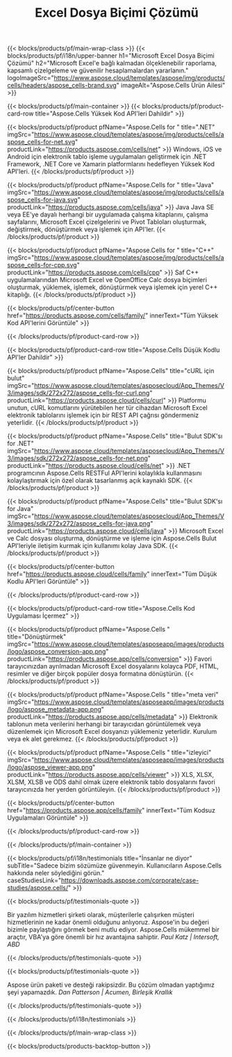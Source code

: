 ﻿---
title: Excel Dosya Biçimi Çözümü
weight: 7730
url: /tr/
description: Excel dosyalarını incelemek veya dönüştürmek için karşılaştırmayı görüntülemek için Yüksek Kodlu veya Düşük Kodlu API'leri veya Kodsuz Uygulamaları kullanarak Excel dosya işleme uygulamaları oluşturun.
---
{{< blocks/products/pf/main-wrap-class >}}
{{< blocks/products/pf/i18n/upper-banner h1="Microsoft Excel Dosya Biçimi Çözümü" h2="Microsoft Excel\'e bağlı kalmadan ölçeklenebilir raporlama, kapsamlı çizelgeleme ve güvenilir hesaplamalardan yararlanın." logoImageSrc="https://www.aspose.cloud/templates/aspose/img/products/cells/headers/aspose_cells-brand.svg" imageAlt="Aspose.Cells Ürün Ailesi" >}}

{{< blocks/products/pf/main-container >}}
{{< blocks/products/pf/product-card-row title="Aspose.Cells Yüksek Kod API\'leri Dahildir" >}}

{{< blocks/products/pf/product pfName="Aspose.Cells for " title=".NET" imgSrc="https://www.aspose.cloud/templates/aspose/img/products/cells/aspose_cells-for-net.svg" productLink="https://products.aspose.com/cells/net" >}}
Windows, iOS ve Android için elektronik tablo işleme uygulamaları geliştirmek için .NET Framework, .NET Core ve Xamarin platformlarını hedefleyen Yüksek Kod API'leri.
{{< /blocks/products/pf/product >}}

{{< blocks/products/pf/product pfName="Aspose.Cells for " title="Java" imgSrc="https://www.aspose.cloud/templates/aspose/img/products/cells/aspose_cells-for-java.svg" productLink="https://products.aspose.com/cells/java" >}}
Java Java SE veya EE'ye dayalı herhangi bir uygulamada çalışma kitaplarını, çalışma sayfalarını, Microsoft Excel çizelgelerini ve Pivot Tabloları oluşturmak, değiştirmek, dönüştürmek veya işlemek için API'ler.
{{< /blocks/products/pf/product >}}

{{< blocks/products/pf/product pfName="Aspose.Cells for " title="C++" imgSrc="https://www.aspose.cloud/templates/aspose/img/products/cells/aspose_cells-for-cpp.svg" productLink="https://products.aspose.com/cells/cpp" >}}
Saf C++ uygulamalarından Microsoft Excel ve OpenOffice Calc dosya biçimleri oluşturmak, yüklemek, işlemek, dönüştürmek veya işlemek için yerel C++ kitaplığı.
{{< /blocks/products/pf/product >}}

{{< blocks/products/pf/center-button href="https://products.aspose.com/cells/family/" innerText="Tüm Yüksek Kod API\'lerini Görüntüle" >}}

{{< /blocks/products/pf/product-card-row >}}

{{< blocks/products/pf/product-card-row title="Aspose.Cells Düşük Kodlu API\'ler Dahildir" >}}

{{< blocks/products/pf/product pfName="Aspose.Cells" title="cURL için bulut" imgSrc="https://www.aspose.cloud/templates/asposecloud/App_Themes/V3/images/sdk/272x272/aspose_cells-for-curl.png" productLink="https://products.aspose.cloud/cells/curl" >}}
Platformu unutun, cURL komutlarını yürütebilen her tür cihazdan Microsoft Excel elektronik tablolarını işlemek için bir REST API çağrısı göndermeniz yeterlidir.
{{< /blocks/products/pf/product >}}

{{< blocks/products/pf/product pfName="Aspose.Cells" title="Bulut SDK\'sı for .NET" imgSrc="https://www.aspose.cloud/templates/asposecloud/App_Themes/V3/images/sdk/272x272/aspose_cells-for-net.png" productLink="https://products.aspose.cloud/cells/net" >}}
.NET programcının Aspose.Cells RESTFul API'lerini kolaylıkla kullanmasını kolaylaştırmak için özel olarak tasarlanmış açık kaynaklı SDK.
{{< /blocks/products/pf/product >}}

{{< blocks/products/pf/product pfName="Aspose.Cells" title="Bulut SDK\'sı for Java" imgSrc="https://www.aspose.cloud/templates/asposecloud/App_Themes/V3/images/sdk/272x272/aspose_cells-for-java.png" productLink="https://products.aspose.cloud/cells/java" >}}
Microsoft Excel ve Calc dosyası oluşturma, dönüştürme ve işleme için Aspose.Cells Bulut API'leriyle iletişim kurmak için kullanımı kolay Java SDK.
{{< /blocks/products/pf/product >}}

{{< blocks/products/pf/center-button href="https://products.aspose.cloud/cells/family" innerText="Tüm Düşük Kodlu API\'leri Görüntüle" >}}

{{< /blocks/products/pf/product-card-row >}}

{{< blocks/products/pf/product-card-row title="Aspose.Cells Kod Uygulaması İçermez" >}}

{{< blocks/products/pf/product pfName="Aspose.Cells " title="Dönüştürmek" imgSrc="https://www.aspose.cloud/templates/asposeapp/images/products/logo/aspose_conversion-app.png" productLink="https://products.aspose.app/cells/conversion" >}}
Favori tarayıcınızdan ayrılmadan Microsoft Excel dosyalarını kolayca PDF, HTML, resimler ve diğer birçok popüler dosya formatına dönüştürün.
{{< /blocks/products/pf/product >}}

{{< blocks/products/pf/product pfName="Aspose.Cells " title="meta veri" imgSrc="https://www.aspose.cloud/templates/asposeapp/images/products/logo/aspose_metadata-app.png" productLink="https://products.aspose.app/cells/metadata" >}}
Elektronik tablonun meta verilerini herhangi bir tarayıcıdan görüntülemek veya düzenlemek için Microsoft Excel dosyanızı yüklemeniz yeterlidir. Kurulum veya ek alet gerekmez. 
{{< /blocks/products/pf/product >}}

{{< blocks/products/pf/product pfName="Aspose.Cells " title="izleyici" imgSrc="https://www.aspose.cloud/templates/asposeapp/images/products/logo/aspose_viewer-app.png" productLink="https://products.aspose.app/cells/viewer" >}}
XLS, XLSX, XLSM, XLSB ve ODS dahil olmak üzere elektronik tablo dosyalarını favori tarayıcınızda her yerden görüntüleyin.
{{< /blocks/products/pf/product >}}

{{< blocks/products/pf/center-button href="https://products.aspose.app/cells/family" innerText="Tüm Kodsuz Uygulamaları Görüntüle" >}}

{{< /blocks/products/pf/product-card-row >}}

{{< /blocks/products/pf/main-container >}}

{{< blocks/products/pf/i18n/testimonials title="İnsanlar ne diyor" subTitle="Sadece bizim sözümüze güvenmeyin. Kullanıcıların Aspose.Cells hakkında neler söylediğini görün." caseStudiesLink="https://downloads.aspose.com/corporate/case-studies/aspose.cells/" >}}

{{< blocks/products/pf/testimonials-quote >}}
<p class="first">
 Bir yazılım hizmetleri şirketi olarak, müşterilerle çalışırken müşteri hizmetlerinin ne kadar önemli olduğunu anlıyoruz. Aspose'in bu değeri bizimle paylaştığını görmek beni mutlu ediyor. Aspose.Cells mükemmel bir araçtır, VBA'ya göre önemli bir hız avantajına sahiptir.
 <em>
  Paul Katz | Intersoft, ABD
 </em>
</p>

{{< /blocks/products/pf/testimonials-quote >}}

{{< blocks/products/pf/testimonials-quote >}}
<p class="second">
 Aspose ürün paketi ve desteği rakipsizdir. Bu çözüm olmadan yaptığımız şeyi yapamazdık.
 <em>
  Dan Patterson | Acumen, Birleşik Krallık
 </em>
</p>

{{< /blocks/products/pf/testimonials-quote >}}

{{< /blocks/products/pf/i18n/testimonials >}}

{{< /blocks/products/pf/main-wrap-class >}}

{{< blocks/products/products-backtop-button >}}
